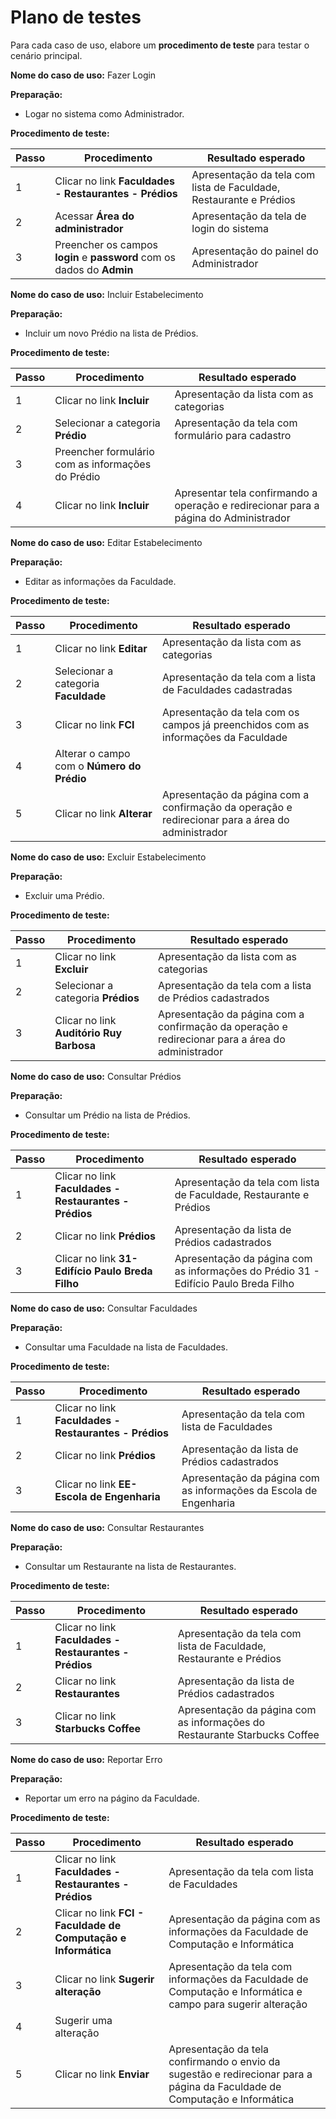 # Plano de testes

Para cada caso de uso, elabore um **procedimento de teste** para testar o cenário principal.

**Nome do caso de uso:** Fazer Login

**Preparação:**

* Logar no sistema como Administrador.

**Procedimento de teste:**

| Passo | Procedimento | Resultado esperado |
| --- | --- | --- |
| 1 | Clicar no link **Faculdades -  Restaurantes - Prédios** | Apresentação da tela com lista de Faculdade, Restaurante e Prédios |
| 2 | Acessar **Área do administrador** | Apresentação da tela de login do sistema |
| 3 | Preencher os campos **login** e **password** com os dados do **Admin**  | Apresentação do painel do Administrador |



**Nome do caso de uso:** Incluir Estabelecimento 

**Preparação:**

* Incluir um novo Prédio na lista  de Prédios.

**Procedimento de teste:**

| Passo | Procedimento | Resultado esperado |
| --- | --- | --- |
| 1 | Clicar no link **Incluir** | Apresentação da lista com as categorias |
| 2 | Selecionar a categoria **Prédio**  | Apresentação da tela com formulário para cadastro |
| 3 | Preencher formulário com as informações do Prédio | |
| 4 | Clicar no link **Incluir** | Apresentar tela confirmando a operação e redirecionar para a página do Administrador |



**Nome do caso de uso:** Editar Estabelecimento 

**Preparação:**

* Editar as informações da Faculdade.

**Procedimento de teste:**

| Passo | Procedimento | Resultado esperado |
| --- | --- | --- |
| 1 | Clicar no link **Editar** | Apresentação da lista com as categorias |
| 2 | Selecionar a categoria **Faculdade**  | Apresentação da tela com a lista de Faculdades cadastradas|
| 3 | Clicar no link **FCI** | Apresentação da tela com os campos já preenchidos com as informações da Faculdade |
| 4 | Alterar o campo com o **Número do Prédio** |  |
| 5 | Clicar no link **Alterar** | Apresentação da página com a confirmação da operação e redirecionar para a área do administrador |



**Nome do caso de uso:** Excluir Estabelecimento 

**Preparação:**

* Excluir uma Prédio.

**Procedimento de teste:**

| Passo | Procedimento | Resultado esperado |
| --- | --- | --- |
| 1 | Clicar no link **Excluir** | Apresentação da lista com as categorias |
| 2 | Selecionar a categoria **Prédios**  | Apresentação da tela com a lista de Prédios cadastrados|
| 3 | Clicar no link **Auditório Ruy Barbosa** | Apresentação da página com a confirmação da operação e redirecionar para a área do administrador|



**Nome do caso de uso:** Consultar Prédios 

**Preparação:**

* Consultar um Prédio na lista de Prédios.

**Procedimento de teste:**

| Passo | Procedimento | Resultado esperado |
| --- | --- | --- |
| 1 | Clicar no link **Faculdades -  Restaurantes - Prédios** | Apresentação da tela com lista de Faculdade, Restaurante e Prédios |
| 2 | Clicar no link **Prédios**  | Apresentação da lista de Prédios cadastrados|
| 3 | Clicar no link **31- Edifício Paulo Breda Filho** | Apresentação da página com as informações do Prédio 31 - Edifício Paulo Breda Filho|



**Nome do caso de uso:** Consultar Faculdades 

**Preparação:**

* Consultar uma Faculdade na lista de Faculdades.

**Procedimento de teste:**

| Passo | Procedimento | Resultado esperado |
| --- | --- | --- |
| 1 | Clicar no link **Faculdades -  Restaurantes - Prédios** | Apresentação da tela com lista de Faculdades|
| 2 | Clicar no link **Prédios**  | Apresentação da lista de Prédios cadastrados|
| 3 | Clicar no link **EE- Escola de Engenharia** | Apresentação da página com as informações da Escola de Engenharia|



**Nome do caso de uso:** Consultar Restaurantes 

**Preparação:**

* Consultar um Restaurante na lista de Restaurantes.

**Procedimento de teste:**

| Passo | Procedimento | Resultado esperado |
| --- | --- | --- |
| 1 | Clicar no link **Faculdades -  Restaurantes - Prédios** | Apresentação da tela com lista de Faculdade, Restaurante e Prédios |
| 2 | Clicar no link **Restaurantes**  | Apresentação da lista de Prédios cadastrados|
| 3 | Clicar no link **Starbucks Coffee** | Apresentação da página com as informações do Restaurante Starbucks Coffee|



**Nome do caso de uso:** Reportar Erro 

**Preparação:**

* Reportar um erro na págino da Faculdade.

**Procedimento de teste:**

| Passo | Procedimento | Resultado esperado |
| --- | --- | --- |
| 1 | Clicar no link **Faculdades -  Restaurantes - Prédios** | Apresentação da tela com lista de Faculdades |
| 2 | Clicar no link **FCI - Faculdade de Computação e Informática** | Apresentação da página com as informações da Faculdade de Computação e Informática|
| 3 | Clicar no link **Sugerir alteração** | Apresentação da tela com informações da Faculdade de Computação e Informática e campo para sugerir alteração |
| 4 | Sugerir uma alteração | |
| 5 | Clicar no link **Enviar** | Apresentação da tela confirmando o envio da sugestão e redirecionar para a página da Faculdade de Computação e Informática |
 
